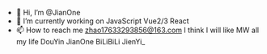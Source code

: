 - 👋 Hi, I’m @JianOne
- 🔭 I’m currently working on JavaScript Vue2/3 React 
- 📫 How to reach me zhao17633293856@163.com
I think I will like MW all my life
DouYin JianOne
BiLiBiLi JienYi_
<!---
JianOne-Jni/JianOne-Jni is a ✨ special ✨ repository because its `README.md` (this file) appears on your GitHub profile.
You can click the Preview link to take a look at your changes.
--->
